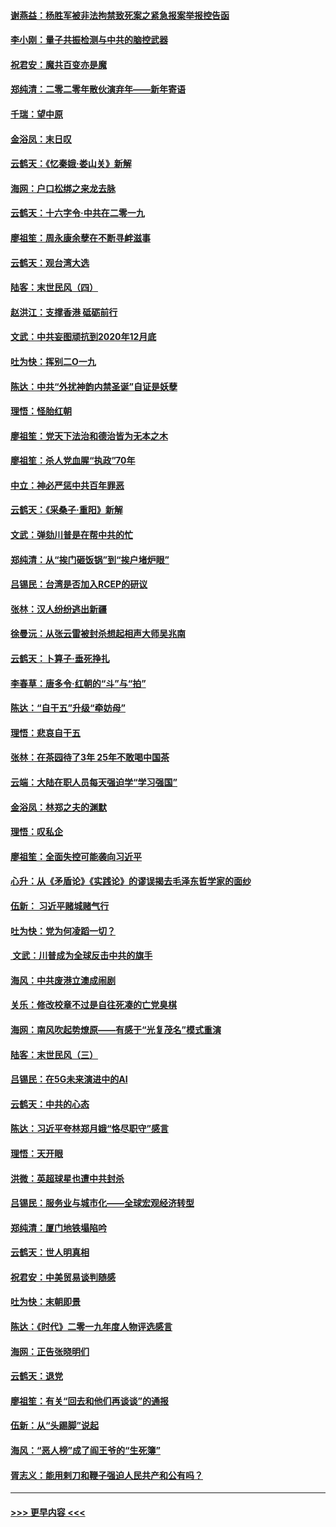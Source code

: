 #### [谢燕益：杨胜军被非法拘禁致死案之紧急报案举报控告函](../pages/nsc993/n11756134.md?t=01010744) 
#### [李小刚：量子共振检测与中共的脑控武器](../pages/nsc993/n11754518.md?t=01010744) 
#### [祝君安：魔共百变亦是魔](../pages/nsc993/n11754469.md?t=01010744) 
#### [郑纯清：二零二零年散伙演弃年——新年寄语](../pages/nsc993/n11754195.md?t=01010744) 
#### [千瑞：望中原](../pages/nsc993/n11754159.md?t=01010744) 
#### [金浴凤：末日叹](../pages/nsc993/n11752359.md?t=01010744) 
#### [云鹤天：《忆秦娥‧娄山关》新解](../pages/nsc993/n11752348.md?t=01010744) 
#### [海网：户口松绑之来龙去脉](../pages/nsc993/n11752328.md?t=01010744) 
#### [云鹤天：十六字令‧中共在二零一九](../pages/nsc993/n11752305.md?t=01010744) 
#### [廖祖笙：周永康余孽在不断寻衅滋事](../pages/nsc993/n11751013.md?t=01010744) 
#### [云鹤天：观台湾大选](../pages/nsc993/n11751007.md?t=01010744) 
#### [陆客：末世民风（四）](../pages/nsc993/n11749203.md?t=01010744) 
#### [赵洪江：支撑香港 砥砺前行](../pages/nsc993/n11748482.md?t=01010744) 
#### [文武：中共妄图顽抗到2020年12月底](../pages/nsc993/n11748446.md?t=01010744) 
#### [吐为快：挥别二O一九](../pages/nsc993/n11748411.md?t=01010744) 
#### [陈达：中共“外扰神韵内禁圣诞”自证是妖孽](../pages/nsc993/n11748226.md?t=01010744) 
#### [理悟：怪胎红朝](../pages/nsc993/n11748206.md?t=01010744) 
#### [廖祖笙：党天下法治和德治皆为无本之木](../pages/nsc993/n11748135.md?t=01010744) 
#### [廖祖笙：杀人党血腥“执政”70年](../pages/nsc993/n11745144.md?t=01010744) 
#### [中立：神必严惩中共百年罪恶](../pages/nsc993/n11744970.md?t=01010744) 
#### [云鹤天：《采桑子‧重阳》新解](../pages/nsc993/n11744948.md?t=01010744) 
#### [文武：弹劾川普是在帮中共的忙](../pages/nsc993/n11744758.md?t=01010744) 
#### [郑纯清：从“挨门砸饭锅”到“挨户堵炉眼”](../pages/nsc993/n11744745.md?t=01010744) 
#### [吕锡民：台湾是否加入RCEP的研议](../pages/nsc993/n11744701.md?t=01010744) 
#### [张林：汉人纷纷逃出新疆](../pages/nsc993/n11743530.md?t=01010744) 
#### [徐曼沅：从张云雷被封杀想起相声大师吴兆南](../pages/nsc993/n11741816.md?t=01010744) 
#### [云鹤天：卜算子‧垂死挣扎](../pages/nsc993/n11739956.md?t=01010744) 
#### [李春草：唐多令‧红朝的“斗”与“拍”](../pages/nsc993/n11739830.md?t=01010744) 
#### [陈达：“自干五”升级“牵妨母”](../pages/nsc993/n11739724.md?t=01010744) 
#### [理悟：悲哀自干五](../pages/nsc993/n11739547.md?t=01010744) 
#### [张林：在茶园待了3年 25年不敢喝中国茶](../pages/nsc993/n11739240.md?t=01010744) 
#### [云端：大陆在职人员每天强迫学“学习强国”](../pages/nsc993/n11738735.md?t=01010744) 
#### [金浴凤：林郑之夫的渊默](../pages/nsc993/n11737735.md?t=01010744) 
#### [理悟：叹私企](../pages/nsc993/n11737715.md?t=01010744) 
#### [廖祖笙：全面失控可能袭向习近平](../pages/nsc993/n11737704.md?t=01010744) 
#### [心升：从《矛盾论》《实践论》的谬误揭去毛泽东哲学家的面纱](../pages/nsc993/n11736962.md?t=01010744) 
#### [伍新： 习近平赌城赌气行](../pages/nsc993/n11736929.md?t=01010744) 
#### [吐为快：党为何凌蹈一切？](../pages/nsc993/n11736915.md?t=01010744) 
#### [ 文武：川普成为全球反击中共的旗手](../pages/nsc993/n11736882.md?t=01010744) 
#### [海风：中共废港立澳成闹剧](../pages/nsc993/n11735857.md?t=01010744) 
#### [关乐：修改校章不过是自往死凑的亡党臭棋](../pages/nsc993/n11735097.md?t=01010744) 
#### [海网：南风吹起势燎原——有感于“光复茂名”模式重演](../pages/nsc993/n11732308.md?t=01010744) 
#### [陆客：末世民风（三）](../pages/nsc993/n11732211.md?t=01010744) 
#### [吕锡民：在5G未来演进中的AI](../pages/nsc993/n11730010.md?t=01010744) 
#### [云鹤天：中共的心态](../pages/nsc993/n11729906.md?t=01010744) 
#### [陈达：习近平夸林郑月娥“恪尽职守”感言](../pages/nsc993/n11729881.md?t=01010744) 
#### [理悟：天开眼](../pages/nsc993/n11729699.md?t=01010744) 
#### [洪微：英超球星也遭中共封杀](../pages/nsc993/n11727243.md?t=01010744) 
#### [吕锡民：服务业与城市化——全球宏观经济转型](../pages/nsc993/n11725845.md?t=01010744) 
#### [郑纯清：厦门地铁塌陷吟](../pages/nsc993/n11725813.md?t=01010744) 
#### [云鹤天：世人明真相](../pages/nsc993/n11725621.md?t=01010744) 
#### [祝君安：中美贸易谈判随感](../pages/nsc993/n11725609.md?t=01010744) 
#### [吐为快：末朝即景](../pages/nsc993/n11723365.md?t=01010744) 
#### [陈达：《时代》二零一九年度人物评选感言](../pages/nsc993/n11723337.md?t=01010744) 
#### [海网：正告张晓明们](../pages/nsc993/n11723228.md?t=01010744) 
#### [云鹤天：退党](../pages/nsc993/n11723056.md?t=01010744) 
#### [廖祖笙：有关“回去和他们再谈谈”的通报](../pages/nsc993/n11722442.md?t=01010744) 
#### [伍新：从“头踢脚”说起](../pages/nsc993/n11722429.md?t=01010744) 
#### [海风：“恶人榜”成了阎王爷的“生死簿”](../pages/nsc993/n11722272.md?t=01010744) 
#### [胥志义：能用剌刀和鞭子强迫人民共产和公有吗？](../pages/nsc993/n11720569.md?t=01010744) 

----
#### [ >>> 更早内容 <<< ](../indexes/nsc993-earlier.md)
